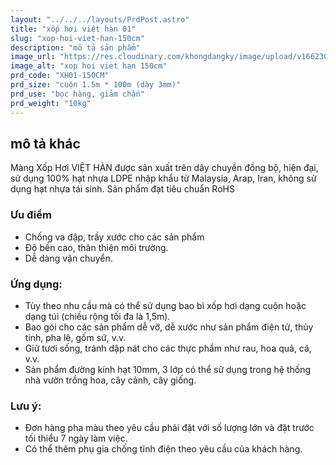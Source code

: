 ```yaml
---
layout: "../../../layouts/PrdPost.astro"
title: "xốp hơi việt hàn 01"
slug: "xop-hoi-viet-han-150cm"
description: "mô tả sản phẩm"
image_url: "https://res.cloudinary.com/khongdangky/image/upload/v1662301175/viethan/xh1_juhfcc.jpg"
image_alt: "xop hoi viet han 150cm"
prd_code: "XH01-150CM"
prd_size: "cuộn 1.5m * 100m (dày 3mm)"
prd_use: "bọc hàng, giảm chấn"
prd_weight: "10kg"
---
```


## mô tả khác

Màng Xốp Hơi VIỆT HÀN được sản xuất trên dây chuyền đồng bộ, hiện đại, sử dụng 100% hạt nhựa LDPE nhập khẩu từ Malaysia, Arap, Iran, không sử dụng hạt nhựa tái sinh. Sản phẩm đạt tiêu chuẩn RoHS

### Ưu điểm 
- Chống va đập, trầy xước cho các sản phẩm 
- Độ bền cao, thân thiện môi trường. 
- Dễ dàng vận chuyển. 

### Ứng dụng: 

- Tùy theo nhu cầu mà có thể sử dụng bao bì xốp hơi dạng cuộn hoặc dạng túi (chiều rộng tối đa là 1,5m). 
- Bao gói cho các sản phẩm dễ vỡ, dễ xước như sản phẩm điện tử, thủy tinh, pha lê, gốm sứ, v.v. 
- Giữ tươi sống, tránh dập nát cho các thực phẩm như rau, hoa quả, cá, v.v. 
- Sản phẩm đường kính hạt 10mm, 3 lớp có thể sử dụng trong hệ thống nhà vườn trồng hoa, cây cảnh, cây giống. 

### Lưu ý: 

- Đơn hàng pha màu theo yêu cầu phải đặt với số lượng lớn và đặt trước tối thiểu 7 ngày làm việc. 
- Có thể thêm phụ gia chống tĩnh điện theo yêu cầu của khách hàng.